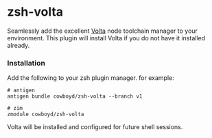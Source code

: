 zsh-volta
===========

Seamlessly add the excellent [Volta][1] node toolchain manager to your
environment. This plugin will install Volta if you do not have it
installed already.

### Installation

Add the following to your zsh plugin manager. for example:

``` shell
# antigen
antigen bundle cowboyd/zsh-volta --branch v1

# zim
zmodule cowboyd/zsh-volta
```

Volta will be installed and configured for future shell sessions.

[1]: https://volta.sh

